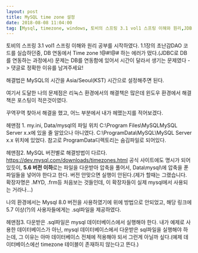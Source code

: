 ```yaml
---
layout: post
title: MySQL time zone 설정
date: 2018-08-08 11:04:00
tag: [Mysql, timezone, windows, 토비의 스프링 3.1 vol1 스프링 이해와 원리,JDBC]
---
```


토비의 스프링 3.1 vol1 스프링 이해와 원리 공부를 시작하였다. 1.1장의 초난감DAO 코드를 실습하던중, DB 연동에서 Time zone !@#!@# 하는 에러가 떴다.(JDBC로 DB를 연동하는 과정에서)
문제는 DB를 연동함에 있어서 시간이 달라서 생기는 문제였다 -> 댓글로 정확한 이유를 남겨주세요!

해결법은 MySQL의 시간을 Asia/Seoul(KST) 시간으로 설정해주면 된다.

여기서 도달한 나의 문제점은 리눅스 환경에서의 해결책은 많은데 윈도우 환경에서 해결책은 포스팅이 적은것이였다.

꾸역꾸역 찾아서 해결을 했고, 어느 부분에서 내가 헤맸는지를 적어보겠다.

헤맨점 1. my.ini, Data/mysql의 파일 위치
C:\Program Files\MySQLMySQL Server x.x에 있을 줄 알았으나 아니였다.
C:\ProgramData\MySQL\MySQL Server x.x 위치에 있었다.
참고로 ProgramData디렉토리는 숨김파일로 되어있다.

헤맨점2. MySQL 버전별로 해결방법이 다르다.
https://dev.mysql.com/downloads/timezones.html
공식 사이트에도 명시가 되어있듯이, **5.6 버전 이하**로는 파일을 다운받아 압축을 풀어서, Data\mysql\에 압축을 푼 파일들을 넣어야 한다고 한다. 버전 안맞으면 실행이 안된다.(제가 할때는 그랬습니다. 확장자명은 .MYD, .frm등 처음보는 것들인데, 이 확장자들이 실제 mysql에서 사용되는 거라나...)

나의 환경에서는 Mysql 8.0 버전을 사용하였기에 위에 방법으로 안되었고, 해당 링크에 5.7 이상(?)의 사용자들에게는 .sql파일을 제공하였다.

헤맨점3. 다운받은 .sql파일은 mysql 데이터베이스에서 실행해야 한다.
내가 예제로 사용한 데이터베이스가 아닌, mysql 데이터베이스에서 다운받은 sql파일을 실행해야 하는데, 그 이유는 아마 데이터베이스 전체에 적용해야 되서 그런게 아닐까 싶다.(예제 데이터베이스에선 timezone 테이블이 존재하지 않는다고 뜬다.)


